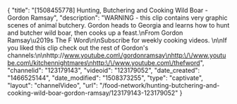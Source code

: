 {
    "title": "[1508455778] Hunting, Butchering and Cooking Wild Boar - Gordon Ramsay",
    "description": "WARNING - this clip contains very graphic scenes of animal butchery. Gordon heads to Georgia and learns how to hunt and butcher wild boar, then cooks up a feast.\nFrom Gordon Ramsay\u2019s The F Word\n\nSubscribe for weekly cooking videos. \n\nIf you liked this clip check out the rest of Gordon's channels:\n\nhttp:\/\/www.youtube.com\/gordonramsay\nhttp:\/\/www.youtube.com\/kitchennightmares\nhttp:\/\/www.youtube.com\/thefword",
    "channelid": "123179143",
    "videoid": "123179052",
    "date_created": "1466525144",
    "date_modified": "1508373255",
    "type": "captivate",
    "layout": "channelVideo",
    "url": "\/food-network\/hunting-butchering-and-cooking-wild-boar-gordon-ramsay\/123179143-123179052"
}